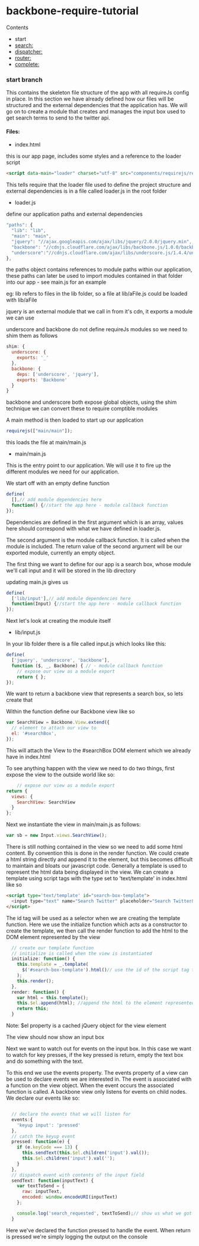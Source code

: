 backbone-require-tutorial
=========================

Contents
- start
- [search:](https://github.com/cormac/backbone-require-tutorial/tree/search) 
- [dispatcher:](https://github.com/cormac/backbone-require-tutorial/tree/dispatcher)
- [router:](https://github.com/cormac/backbone-require-tutorial/tree/router)
- [complete:](https://github.com/cormac/backbone-require-tutorial/tree/complete) 


### start branch

This contains the skeleton file structure of the app with all requireJs config in place. In this section we have already defined
how our files will be structured and the external dependencies that the application has. We will go on to create a 
module that creates and manages the input box used to get search terms to send to the twitter api.

#### Files: 

- index.html

this is our app page, includes some styles and a reference to the loader script

```html
<script data-main="loader" charset="utf-8" src="components/requirejs/require.js"> </script>
```

This tells require that the loader file used to define the project structure and external dependencies is in a file called loader.js in the root folder

- loader.js

define our application paths and external dependencies
```javascript
"paths": {
  "lib": "lib",
  "main": "main",
  "jquery": "//ajax.googleapis.com/ajax/libs/jquery/2.0.0/jquery.min",
  "backbone": "//cdnjs.cloudflare.com/ajax/libs/backbone.js/1.0.0/backbone-min",
  "underscore":"//cdnjs.cloudflare.com/ajax/libs/underscore.js/1.4.4/underscore-min"
},
```
the paths object contains references to module paths within our application, these paths can later be used to import modules contained in that folder into our app - see main.js for an example

eg: lib refers to files in the lib folder, so a file at lib/aFile.js could be loaded with lib/aFile

jquery is an external module that we call in from it's cdn, it exports a module we can use

underscore and backbone do not define requireJs modules so we need to shim them as follows

```javascript
shim: {
  underscore: {
    exports: '_'
  },
  backbone: {
    deps: ['underscore', 'jquery'],
    exports: 'Backbone'
  }
}
```
backbone and underscore both expose global objects, using the shim technique we can convert these to require comptible modules

A main method is then loaded to start up our application
```javascript
requirejs(["main/main"]);
```
this loads the file at main/main.js

- main/main.js

This is the entry point to our application. We will use it to fire up the different modules we need for our application.

We start off with an empty define function

```javascript
define(
  [],// add module dependencies here
  function() {//start the app here - module callback function
});
```
Dependencies are defined in the first argument which is an array, values here should correspond with what we have defined in loader.js.

The second argument is the module callback function. It is called when the module is included. The return value of the second argument will be our exported module, currently an empty object.

The first thing we want to define for our app is a search box, whose module we'll call input and it will be stored in the lib directory

updating main.js gives us
```javascript
define(
  ['lib/input'],// add module dependencies here
  function(Input) {//start the app here - module callback function
});
```



Next let's look at creating the module itself

- lib/input.js

In your lib folder there is a file called input.js which looks like this:

```javascript
define(
  ['jquery', 'underscore', 'backbone'],
  function ($, _, Backbone) { // - module callback function
    // expose our view as a module export
    return { };
});
```

We want to return a backbone view that represents a search box, so lets create that

Within the function define our Backbone view like so

```javascript
var SearchView = Backbone.View.extend({
  // element to attach our view to
  el: '#searchBox',
});
```
This will attach the View to the #searchBox DOM element which we already have in index.html

To see anything happen with the view we need to do two things, first expose the view to the outside world like so:

```javascript
    // expose our view as a module export
return {
  views: {
    SearchView: SearchView
  }
};
```

Next we instantiate the view in main/main.js as follows:

```javascript
var sb = new Input.views.SearchView();
```


There is still nothing contained in the view so we need to add some html content. By convention this is done in the render function.
We could create a html string directly and append it to the element, but this becomes difficult to maintain and bloats our javascript code.
Generally a template is used to represent the html data being displayed in the view. We can create a template using script 
tags with the type set to 'text/template' in index.html like so

```html
<script type='text/template' id="search-box-template">
  <input type="text" name="Search Twitter" placeholder="Search Twitter&#133;" value="" id="twitter_search">
</script>
```

The id tag will be used as a selector when we are creating the template function. Here we use the initialize function which
acts as a constructor to create the template, we then call the render function to add the html to the DOM element represented
by the view

```javascript
  // create our template function
  // initialize is called when the view is instantiated
  initialize: function() {
    this.template = _.template(
      $('#search-box-template').html()// use the id of the script tag to select it
    );
    this.render();
  },
  render: function() {
    var html = this.template();
    this.$el.append(html); //append the html to the element represented by the view
    return this;
  }
```

Note: $el property is a cached jQuery object for the view element

The view should now show an input box

Next we want to watch out for events on the input box. In this case we want to watch for key presses, if the key pressed is
return, empty the text box and do something with the text.

To this end we use the events property. The events property of a view can be used to declare events we are interested in. The
event is associated with a function on the view object. When the event occurs the associated function is called. A backbone 
view only listens for events on child nodes. We declare our events like so:


```javascript

  // declare the events that we will listen for
  events:{
    'keyup input': 'pressed'
  },
  // catch the keyup event
  pressed: function(e) {
    if (e.keyCode === 13) {
      this.sendText(this.$el.children('input').val());
      this.$el.children('input').val('');
    }
  },
  // dispatch event with contents of the input field
  sendText: function(inputText) {
    var textToSend = {
      raw: inputText,
      encoded: window.encodeURI(inputText)
    };

    console.log('search_requested', textToSend);// show us what we got
  }
```

Here we've declared the function pressed to handle the event. When return is pressed we're simply logging the output on 
the console










